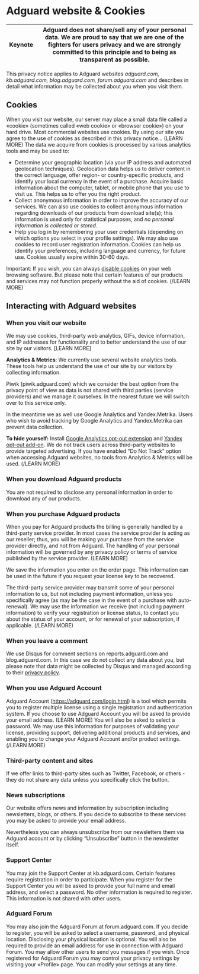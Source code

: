 
# Adguard website & Cookies

Keynote  |  Adguard does not share/sell any of your personal data. We are proud to say that we are one of the fighters for users privacy and we are strongly committed to this principle and to being as transparent as possible.
-------- | ---------------------------------------------------------------------------------------------------------------------------- 

This privacy notice applies to Adguard websites *adguard.com, kb.adguard.com, blog.adguard.com, forum.adguard.com* and describes in detail what information may be collected about you when you visit them.


## Cookies
When you visit our website, our server may place a small data file called a «cookie» (sometimes called «web cookie» or «browser cookie») on your hard drive. Most commercial websites use cookies. By using our site you agree to the use of cookies as described in this privacy notice... 
(LEARN MORE)
The data we acquire from cookies is processed by various analytics tools and may be used to: 
* Determine your geographic location (via your IP address and automated geolocation techniques). Geolocation data helps us to deliver content in the correct language, offer region- or country-specific products, and identify your local currency in the event of a purchase.
Acquire basic information about the computer, tablet, or mobile phone that you use to visit us. This helps us to offer you the right product.
* Collect anonymous information in order to improve the accuracy of our services. We can also use cookies to collect anonymous information regarding downloads of our products from download site(s); this information is used only for statistical purposes, and *no personal information is collected or stored*. 
* Help you log in by remembering your user credentials (depending on which options you select in your profile settings). We may also use cookies to record user registration information. Cookies can help us identify your preferences, including language and currency, for future use. Cookies usually expire within 30-60 days.

Important: If you wish, you can always [disable cookies](http://www.wikihow.com/Disable-Cookies) on your web browsing software. But please note that certain features of our products and services may not function properly without the aid of cookies.
(/LEARN MORE)

## Interacting with Adguard websites
### When you visit our website 
We may use cookies, third-party web analytics, GIFs, device information, and IP addresses for functionality and to better understand the use of our site by our visitors. [LEARN MORE] 

**Analytics & Metrics**: We currently use several website analytics tools. These tools help us understand the use of our site by our visitors by collecting information. 

Piwik (piwik.adguard.com) which we consider the best option from the privacy point of view as data is not shared with third parties (service providers) and we manage it ourselves. In the nearest future we will switch over to this service only. 

In the meantime we as well use Google Analytics and Yandex.Metrika. Users who wish to avoid tracking by Google Analytics and Yandex.Metrika can prevent data collection. 

**To hide yourself:** 
Install [Google Analytics opt-out extension](https://tools.google.com/dlpage/gaoptout) and [Yandex opt-out add-on](https://yandex.com/support/metrica/general/opt-out.xml).
We do not track users across third-party websites to provide targeted advertising. If you have enabled “Do Not Track” option when accessing Adguard websites, no tools from Analytics & Metrics will be used.
(/LEARN MORE)


### When you download Adguard products
You are not required to disclose any personal information in order to download any of our products.
 
### When you purchase Adguard products
When you pay for Adguard products the billing is generally handled by a third-party service provider. In most cases the service provider is acting as our reseller; thus, you will be making your purchase from the service provider directly, and not from Adguard. The handling of your personal information will be governed by any privacy policy or terms of service published by the service provider. (LEARN MORE)

We save the information you enter on the order page. This information can be used in the future if you request your license key to be recovered.

The third-party service provider may transmit some of your personal information to us, but not including payment information, unless you specifically agree (as may be the case in the event of a purchase with auto-renewal). We may use the information we receive (not including payment information) to verify your registration or license status, to contact you about the status of your account, or for renewal of your subscription, if applicable.  (/LEARN MORE)

### When you leave a comment
We use Disqus for comment sections on reports.adguard.com and blog.adguard.com. In this case we do not collect any data about you, but please note that data might be collected by Disqus and managed according to their [privacy policy](https://help.disqus.com/customer/portal/articles/466259-privacy-policy). 

### When you use Adguard Account
Adguard Account (https://adguard.com/login.html) is a tool which permits you to register multiple license using a single registration and authentication system. If you choose to use Adguard Account you will be asked to provide your email address. (LEARN MORE) 
You will also be asked to select a password. We may use this information for purposes of validating your license, providing support, delivering additional products and services, and enabling you to change your Adguard Account and/or product settings. (/LEARN MORE)

### Third-party content and sites
If we offer links to third-party sites such as Twitter, Facebook, or others - they do not share any data unless you specifically click the button.

### News subscriptions
Our website offers news and information by subscription including newsletters, blogs, or others. If you decide to subscribe to these services you may be asked to provide your email address. 

Nevertheless you can always unsubscribe from our newsletters them via Adguard account or by clicking “Unsubscribe” button in the newsletter itself.  

### Support Center
You may join the Support Center at kb.adguard.com. Certain features require registration in order to participate. When you register for the Support Center you will be asked to provide your full name and email address, and select a password. No other information is required to register. This information is not shared with other users.
 
### Adguard Forum
You may also join the Adguard Forum at forum.adguard.com. If you decide to register, you will be asked to select a username, password, and physical location. Disclosing your physical location is optional. You will also be required to provide an email address for use in connection with Adguard Forum. You may allow other users to send you messages if you wish. Once registered for Adguard Forum you may control your privacy settings by visiting your «Profile» page. You can modify your settings at any time. 




